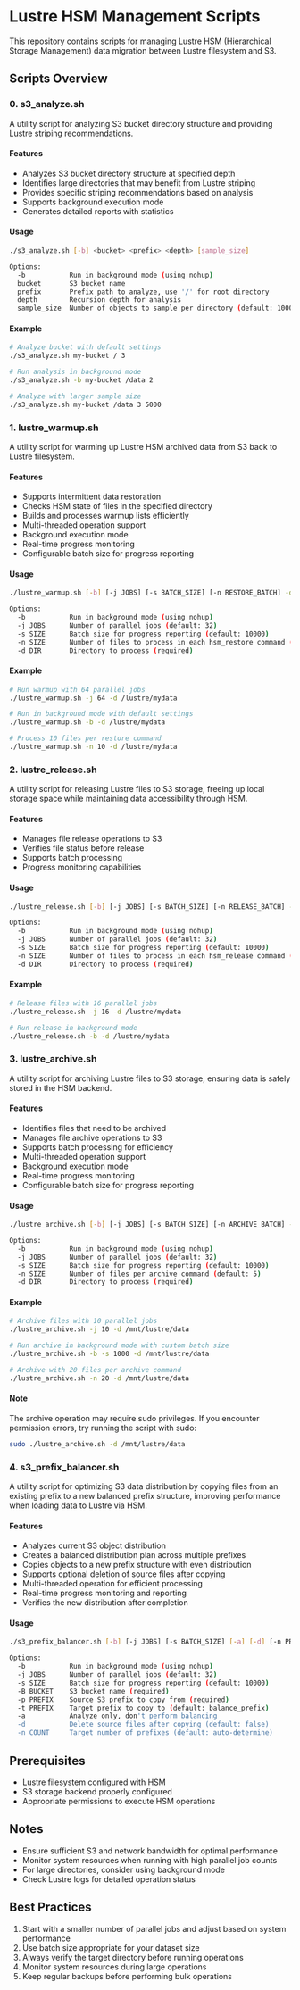 # Lustre HSM Management Scripts

This repository contains scripts for managing Lustre HSM (Hierarchical Storage Management) data migration between Lustre filesystem and S3.

## Scripts Overview

### 0. s3_analyze.sh

A utility script for analyzing S3 bucket directory structure and providing Lustre striping recommendations.

#### Features
- Analyzes S3 bucket directory structure at specified depth
- Identifies large directories that may benefit from Lustre striping
- Provides specific striping recommendations based on analysis
- Supports background execution mode
- Generates detailed reports with statistics

#### Usage
```bash
./s3_analyze.sh [-b] <bucket> <prefix> <depth> [sample_size]

Options:
  -b           Run in background mode (using nohup)
  bucket       S3 bucket name
  prefix       Prefix path to analyze, use '/' for root directory
  depth        Recursion depth for analysis
  sample_size  Number of objects to sample per directory (default: 1000)
```

#### Example
```bash
# Analyze bucket with default settings
./s3_analyze.sh my-bucket / 3

# Run analysis in background mode
./s3_analyze.sh -b my-bucket /data 2

# Analyze with larger sample size
./s3_analyze.sh my-bucket /data 3 5000
```

### 1. lustre_warmup.sh

A utility script for warming up Lustre HSM archived data from S3 back to Lustre filesystem.

#### Features
- Supports intermittent data restoration
- Checks HSM state of files in the specified directory
- Builds and processes warmup lists efficiently
- Multi-threaded operation support
- Background execution mode
- Real-time progress monitoring
- Configurable batch size for progress reporting

#### Usage
```bash
./lustre_warmup.sh [-b] [-j JOBS] [-s BATCH_SIZE] [-n RESTORE_BATCH] -d DIRECTORY

Options:
  -b           Run in background mode (using nohup)
  -j JOBS      Number of parallel jobs (default: 32)
  -s SIZE      Batch size for progress reporting (default: 10000)
  -n SIZE      Number of files to process in each hsm_restore command (default: 5)
  -d DIR       Directory to process (required)
```

#### Example
```bash
# Run warmup with 64 parallel jobs
./lustre_warmup.sh -j 64 -d /lustre/mydata

# Run in background mode with default settings
./lustre_warmup.sh -b -d /lustre/mydata

# Process 10 files per restore command
./lustre_warmup.sh -n 10 -d /lustre/mydata
```

### 2. lustre_release.sh

A utility script for releasing Lustre files to S3 storage, freeing up local storage space while maintaining data accessibility through HSM.

#### Features
- Manages file release operations to S3
- Verifies file status before release
- Supports batch processing
- Progress monitoring capabilities

#### Usage
```bash
./lustre_release.sh [-b] [-j JOBS] [-s BATCH_SIZE] [-n RELEASE_BATCH] -d DIRECTORY

Options:
  -b           Run in background mode (using nohup)
  -j JOBS      Number of parallel jobs (default: 32)
  -s SIZE      Batch size for progress reporting (default: 10000)
  -n SIZE      Number of files to process in each hsm_release command (default: 5)
  -d DIR       Directory to process (required)
```

#### Example
```bash
# Release files with 16 parallel jobs
./lustre_release.sh -j 16 -d /lustre/mydata

# Run release in background mode
./lustre_release.sh -b -d /lustre/mydata
```

### 3. lustre_archive.sh

A utility script for archiving Lustre files to S3 storage, ensuring data is safely stored in the HSM backend.

#### Features
- Identifies files that need to be archived
- Manages file archive operations to S3
- Supports batch processing for efficiency
- Multi-threaded operation support
- Background execution mode
- Real-time progress monitoring
- Configurable batch size for progress reporting

#### Usage
```bash
./lustre_archive.sh [-b] [-j JOBS] [-s BATCH_SIZE] [-n ARCHIVE_BATCH] -d DIRECTORY

Options:
  -b           Run in background mode (using nohup)
  -j JOBS      Number of parallel jobs (default: 32)
  -s SIZE      Batch size for progress reporting (default: 10000)
  -n SIZE      Number of files per archive command (default: 5)
  -d DIR       Directory to process (required)
```

#### Example
```bash
# Archive files with 10 parallel jobs
./lustre_archive.sh -j 10 -d /mnt/lustre/data

# Run archive in background mode with custom batch size
./lustre_archive.sh -b -s 1000 -d /mnt/lustre/data

# Archive with 20 files per archive command
./lustre_archive.sh -n 20 -d /mnt/lustre/data
```

#### Note
The archive operation may require sudo privileges. If you encounter permission errors, try running the script with sudo:
```bash
sudo ./lustre_archive.sh -d /mnt/lustre/data
```

### 4. s3_prefix_balancer.sh

A utility script for optimizing S3 data distribution by copying files from an existing prefix to a new balanced prefix structure, improving performance when loading data to Lustre via HSM.

#### Features
- Analyzes current S3 object distribution
- Creates a balanced distribution plan across multiple prefixes
- Copies objects to a new prefix structure with even distribution
- Supports optional deletion of source files after copying
- Multi-threaded operation for efficient processing
- Real-time progress monitoring and reporting
- Verifies the new distribution after completion

#### Usage
```bash
./s3_prefix_balancer.sh [-b] [-j JOBS] [-s BATCH_SIZE] [-a] [-d] [-n PREFIX_COUNT] -B BUCKET -p SOURCE_PREFIX [-t TARGET_PREFIX]

Options:
  -b           Run in background mode (using nohup)
  -j JOBS      Number of parallel jobs (default: 32)
  -s SIZE      Batch size for progress reporting (default: 10000)
  -B BUCKET    S3 bucket name (required)
  -p PREFIX    Source S3 prefix to copy from (required)
  -t PREFIX    Target prefix to copy to (default: balance_prefix)
  -a           Analyze only, don't perform balancing
  -d           Delete source files after copying (default: false)
  -n COUNT     Target number of prefixes (default: auto-determine)
```

## Prerequisites
- Lustre filesystem configured with HSM
- S3 storage backend properly configured
- Appropriate permissions to execute HSM operations

## Notes
- Ensure sufficient S3 and network bandwidth for optimal performance
- Monitor system resources when running with high parallel job counts
- For large directories, consider using background mode
- Check Lustre logs for detailed operation status

## Best Practices
1. Start with a smaller number of parallel jobs and adjust based on system performance
2. Use batch size appropriate for your dataset size
3. Always verify the target directory before running operations
4. Monitor system resources during large operations
5. Keep regular backups before performing bulk operations